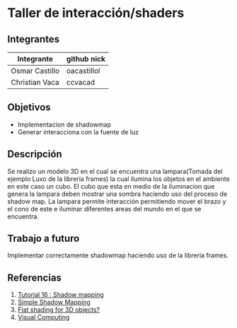 # Taller de interacción/shaders

## Integrantes

|   Integrante   | github nick  |
|----------------|--------------|
| Osmar Castillo | oacastillol  |
| Christian Vaca | ccvacad      |

## Objetivos
- Implementacion de shadowmap
- Generar interacciona con la fuente de luz

## Descripción
Se realizo un modelo 3D en el cual se encuentra una lampara(Tomada del ejemplo Luxo de la libreria frames) la cual ilumina los objetos en el ambiente en este caso un cubo. El cubo que esta en medio de la iluminacion que genera la lampara deben mostrar una sombra haciendo uso del proceso de shadow map. La lampara permite interacción permitiendo mover el brazo y el cono de este e iluminar diferentes areas del mundo en el que se encuentra.

## Trabajo a futuro
Implementar correctamente shadowmap haciendo uso de la libreria frames.

## Referencias
1. [Tutorial 16 : Shadow mapping](http://www.opengl-tutorial.org/intermediate-tutorials/tutorial-16-shadow-mapping/)
2. [Simple Shadow Mapping](https://forum.processing.org/two/discussion/12775/simple-shadow-mapping#latest)
3. [Flat shading for 3D objects?](https://forum.processing.org/two/discussion/26309/flat-shading-for-3d-objects)
4. [Visual Computing](http://visualcomputing.github.io/Shaders/#/3/19)
